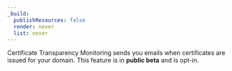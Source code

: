 ```yaml
---
_build:
  publishResources: false
  render: never
  list: never
---
```

Certificate Transparency Monitoring sends you emails when certificates are issued for your domain. This feature is in **public beta** and is opt-in.
